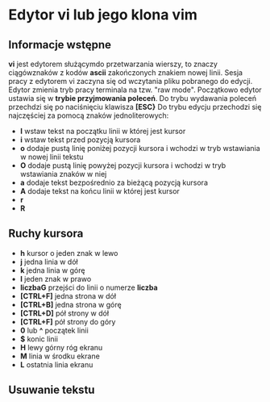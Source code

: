 # Edytor vi lub jego klona vim
## Informacje wstępne
__vi__ jest edytorem służącymdo przetwarzania wierszy, to znaczy ciągówznaków z kodów __ascii__ zakończonych znakiem
nowej linii. Sesja pracy z edytorem vi zaczyna się od wczytania pliku pobranego do edycji. Edytor zmienia tryb pracy
terminala na tzw. "raw mode". Początkowo edytor ustawia się w __trybie przyjmowania poleceń__.
Do trybu wydawania poleceń przechdzi się po naciśnięciu klawisza __[ESC}__
Do trybu edycju przechodzi się najczęściej za pomocą znaków jednoliterowych:
* __I__ wstaw tekst na początku linii w której jest kursor
* __i__ wstaw tekst przed pozycją kursora
* __o__ dodaje pustą linię poniżej pozycji kursora i wchodzi w tryb wstawiania w nowej linii tekstu
* __O__ dodaje pustą linię powyżej pozycji kursora i wchodzi w tryb wstawiania znaków w niej
* __a__ dodaje tekst bezpośrednio za bieżącą pozycją kursora
* __A__ dodaje tekst na końcu linii w której jest kursor
* __r__
* __R__
 

## Ruchy kursora

* __h__ kursor o jeden znak w lewo
* __j__ jedna linia w dół
* __k__ jedna linia w górę
* __l__ jeden znak w prawo
* __liczbaG__ przejści do linii o numerze __liczba__
* __[CTRL+F]__ jedna strona w dół
* __[CTRL+B]__ jedna strona w górę
* __[CTRL+D]__ pół strony w dół
* __[CTRL+F]__ pół strony do góry
* __0__  lub __^__ początek linii
* __$__ konic linii
* __H__ lewy górny róg ekranu
* __M__ linia w środku ekrane
* __L__ ostatnia linia ekranu
## Usuwanie tekstu
